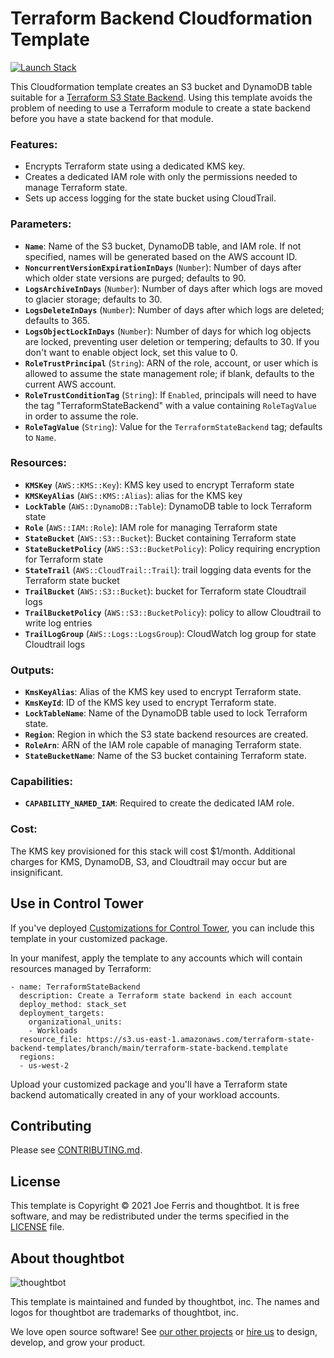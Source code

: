 # Terraform Backend Cloudformation Template

[![Launch Stack][launch-stack-image]][launch-stack-link]

[launch-stack-image]: https://docs.aws.amazon.com/AWSCloudFormation/latest/UserGuide/images/cloudformation-launch-stack-button.png
[launch-stack-link]: https://console.aws.amazon.com/cloudformation/home?region=us-east-1#/stacks/new?stackName=terraform-state-backend&templateURL=https://terraform-state-backend-templates.s3.amazonaws.com/branch/main/terraform-state-backend.template

This Cloudformation template creates an S3 bucket and DynamoDB table suitable
for a [Terraform S3 State Backend]. Using this template avoids the problem of
needing to use a Terraform module to create a state backend before you have a
state backend for that module.

### Features:

* Encrypts Terraform state using a dedicated KMS key.
* Creates a dedicated IAM role with only the permissions needed to manage
  Terraform state.
* Sets up access logging for the state bucket using CloudTrail.

### Parameters:

* __`Name`__: Name of the S3 bucket, DynamoDB table, and IAM role. If not
  specified, names will be generated based on the AWS account ID.
* __`NoncurrentVersionExpirationInDays`__ (`Number`): Number of days after which
  older state versions are purged; defaults to 90.
* __`LogsArchiveInDays`__ (`Number`): Number of days after which logs are moved
  to glacier storage; defaults to 30.
* __`LogsDeleteInDays`__ (`Number`): Number of days after which logs are
  deleted; defaults to 365.
* __`LogsObjectLockInDays`__ (`Number`): Number of days for which log objects
  are locked, preventing user deletion or tempering; defaults to 30. If you
  don't want to enable object lock, set this value to 0.
* __`RoleTrustPrincipal`__ (`String`): ARN of the role, account, or user which
  is allowed to assume the state management role; if blank, defaults to the
  current AWS account.
* __`RoleTrustConditionTag`__ (`String`): If `Enabled`, principals will need to
  have the tag "TerraformStateBackend" with a value containing `RoleTagValue` in
  order to assume the role.
* __`RoleTagValue`__ (`String`): Value for the `TerraformStateBackend` tag;
  defaults to `Name`.

### Resources:

* __`KMSKey`__ (`AWS::KMS::Key`): KMS key used to encrypt Terraform state
* __`KMSKeyAlias`__ (`AWS::KMS::Alias`): alias for the KMS key
* __`LockTable`__ (`AWS::DynamoDB::Table`): DynamoDB table to lock Terraform
  state
* __`Role`__ (`AWS::IAM::Role`): IAM role for managing Terraform state
* __`StateBucket`__ (`AWS::S3::Bucket`): Bucket containing Terraform state
* __`StateBucketPolicy`__ (`AWS::S3::BucketPolicy`): Policy requiring encryption
  for Terraform state
* __`StateTrail`__ (`AWS::CloudTrail::Trail`): trail logging data events for
  the Terraform state bucket
* __`TrailBucket`__ (`AWS::S3::Bucket`): bucket for Terraform state Cloudtrail
  logs
* __`TrailBucketPolicy`__ (`AWS::S3::BucketPolicy`): policy to allow Cloudtrail
  to write log entries
* __`TrailLogGroup`__ (`AWS::Logs::LogsGroup`): CloudWatch log group for state
  Cloudtrail logs

### Outputs:

* __`KmsKeyAlias`__: Alias of the KMS key used to encrypt Terraform state.
* __`KmsKeyId`__: ID of the KMS key used to encrypt Terraform state.
* __`LockTableName`__: Name of the DynamoDB table used to lock Terraform state.
* __`Region`__: Region in which the S3 state backend resources are created.
* __`RoleArn`__: ARN of the IAM role capable of managing Terraform state.
* __`StateBucketName`__: Name of the S3 bucket containing Terraform state.

### Capabilities:

* __`CAPABILITY_NAMED_IAM`__: Required to create the dedicated IAM role.

### Cost:

The KMS key provisioned for this stack will cost $1/month. Additional charges
for KMS, DynamoDB, S3, and Cloudtrail may occur but are insignificant.

## Use in Control Tower

If you've deployed [Customizations for Control Tower], you can include this
template in your customized package.

In your manifest, apply the template to any accounts which will contain
resources managed by Terraform:

    - name: TerraformStateBackend
      description: Create a Terraform state backend in each account
      deploy_method: stack_set
      deployment_targets:
        organizational_units:
        - Workloads
      resource_file: https://s3.us-east-1.amazonaws.com/terraform-state-backend-templates/branch/main/terraform-state-backend.template
      regions:
      - us-west-2

Upload your customized package and you'll have a Terraform state backend
automatically created in any of your workload accounts.

[Terraform S3 State Backend]: https://www.terraform.io/docs/language/settings/backends/s3.html
[Customizations for Control Tower]: https://aws.amazon.com/solutions/implementations/customizations-for-aws-control-tower/

## Contributing

Please see [CONTRIBUTING.md](./CONTRIBUTING.md).

## License

This template is Copyright © 2021 Joe Ferris and thoughtbot. It is free
software, and may be redistributed under the terms specified in the [LICENSE]
file.

[LICENSE]: ./LICENSE

About thoughtbot
----------------

![thoughtbot](https://thoughtbot.com/brand_assets/93:44.svg)

This template is maintained and funded by thoughtbot, inc. The names and logos
for thoughtbot are trademarks of thoughtbot, inc.

We love open source software! See [our other projects][community] or [hire
us][hire] to design, develop, and grow your product.

[community]: https://thoughtbot.com/community?utm_source=github
[hire]: https://thoughtbot.com/hire-us?utm_source=github
